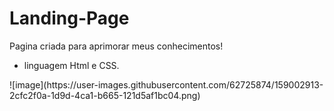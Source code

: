 # Landing-Page
Pagina criada para aprimorar meus conhecimentos!
<ul><li>linguagem Html e CSS.</li></ul>
![image](https://user-images.githubusercontent.com/62725874/159002913-2cfc2f0a-1d9d-4ca1-b665-121d5af1bc04.png)

